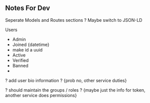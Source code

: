 Notes For Dev
-----------------------


Seperate Models and Routes sections ?
Maybe switch to JSON-LD


Users
 - Admin
 - Joined {datetime}
 - make id a uuid
 - Active
 - Verified
 - Banned
 - 

? add user bio information ?  {prob no, other service duties}

? should maintain the groups / roles ? {maybe just the info for token, another service does permissions}





